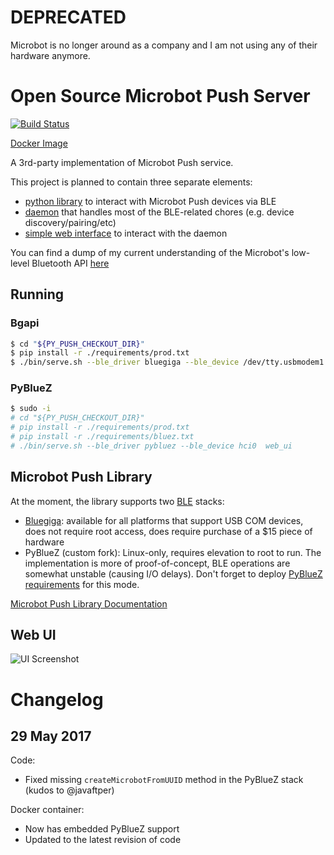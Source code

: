 # DEPRECATED

Microbot is no longer around as a company and I am not using any of their hardware anymore.

# Open Source Microbot Push Server

[![Build Status](https://travis-ci.org/VRGhost/PyPush.svg?branch=master)](https://travis-ci.org/VRGhost/PyPush)

[Docker Image](https://hub.docker.com/r/vrghost/pypush/)

A 3rd-party implementation of Microbot Push service.

This project is planned to contain three separate elements:
  * [python library](#microbot-push-library) to interact with Microbot Push devices via BLE
  * [daemon](#microbot-push-daemon) that handles most of the BLE-related chores (e.g. device discovery/pairing/etc)
  * [simple web interface](#web-ui) to interact with the daemon

You can find a dump of my current understanding of the Microbot's low-level Bluetooth API [here](docs/microbot_ble_api.md)

## Running

### Bgapi
```bash
$ cd "${PY_PUSH_CHECKOUT_DIR}"
$ pip install -r ./requirements/prod.txt
$ ./bin/serve.sh --ble_driver bluegiga --ble_device /dev/tty.usbmodem1 web_ui
```

### PyBlueZ
```bash
$ sudo -i
# cd "${PY_PUSH_CHECKOUT_DIR}"
# pip install -r ./requirements/prod.txt
# pip install -r ./requirements/bluez.txt
# ./bin/serve.sh --ble_driver pybluez --ble_device hci0  web_ui
```

## Microbot Push Library

At the moment, the library supports two [BLE](https://en.wikipedia.org/wiki/Bluetooth_low_energy) stacks:
  * [Bluegiga](https://www.silabs.com/products/wireless/bluetooth/bluetooth-smart-modules/Pages/bled112-bluetooth-smart-dongle.aspx): available for all platforms that support USB COM devices, does not require root access, does require purchase of a $15 piece of hardware
  * PyBlueZ (custom fork): Linux-only, requires elevation to root to run. The implementation is more of proof-of-concept, BLE operations are somewhat unstable (causing I/O delays). Don't forget to deploy [PyBlueZ requirements](./requirements/bluez.txt) for this mode.


[Microbot Push Library Documentation](docs/PyPush_lib.md)

## Web UI

![UI Screenshot](./docs/img/web_ui_1.png)

# Changelog

## 29 May 2017

Code:
* Fixed missing `createMicrobotFromUUID` method in the PyBlueZ stack (kudos to @javaftper)

Docker container:
* Now has embedded PyBlueZ support
* Updated to the latest revision of code
